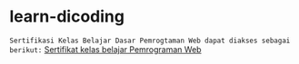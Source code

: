 # learn-dicoding

`Sertifikasi Kelas Belajar Dasar Pemrogtaman Web dapat diakses sebagai berikut:`
[Sertifikat kelas belajar Pemrograman Web](https://www.dicoding.com/certificates/6RPN49NJRX2M)
